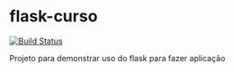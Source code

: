 # flask-curso

[![Build Status](https://travis-ci.org/renzon/flask-curso.svg?branch=master)](https://travis-ci.org/renzon/flask-curso)

Projeto para demonstrar uso do flask para fazer aplicação
